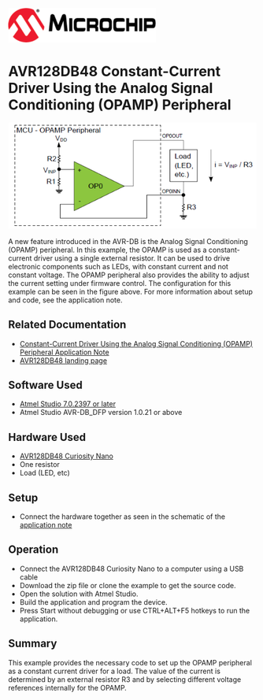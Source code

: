 <!-- Please do not change this html logo with link -->
<a href="https://www.microchip.com" rel="nofollow"><img src="images/microchip.png" alt="MCHP" width="300"/></a>

# AVR128DB48 Constant-Current Driver Using the Analog Signal Conditioning (OPAMP) Peripheral
<p align="left">
  <img width=800px height=auto src="images/setup1.png">
</p>
<!-- This is where the introduction to the example goes, including mentioning the peripherals used -->
A new feature introduced in the AVR-DB is the Analog Signal Conditioning (OPAMP) peripheral. In this example, the OPAMP is used as a constant-current driver using a single external resistor. It can be used to drive electronic components such as LEDs, with constant current and not constant voltage. The OPAMP peripheral also provides the ability to adjust the current setting under firmware control. The configuration for this example can be seen in the figure above. For more information about setup and code, see the application note.

## Related Documentation

<!-- Any information about an application note or tech brief can be linked here. Use unbreakable links!
     In addition a link to the device family landing page and relevant peripheral pages as well:
     - [AN3381 - Brushless DC Fan Speed Control Using Temperature Input and Tachometer Feedback](https://microchip.com/00003381/)
     - [PIC18F-Q10 Family Product Page](https://www.microchip.com/design-centers/8-bit/pic-mcus/device-selection/pic18f-q10-product-family) -->
* [Constant-Current Driver Using the Analog Signal Conditioning (OPAMP) Peripheral Application Note](https://microchip.com/DSxxxxxxxxxx) <!--fill in DS number once it has been assigned-->
* [AVR128DB48 landing page](https://www.microchip.com/wwwproducts/en/AVR128DB48)

## Software Used

<!-- All software used in this example must be listed here. Use unbreakable links!
     - MPLAB® X IDE 5.30 or newer [(microchip.com/mplab/mplab-x-ide)](http://www.microchip.com/mplab/mplab-x-ide)
     - MPLAB® XC8 2.10 or a newer compiler [(microchip.com/mplab/compilers)](http://www.microchip.com/mplab/compilers)
     - MPLAB® Code Configurator (MCC) 3.95.0 or newer [(microchip.com/mplab/mplab-code-configurator)](https://www.microchip.com/mplab/mplab-code-configurator)
     - MPLAB® Code Configurator (MCC) Device Libraries PIC10 / PIC12 / PIC16 / PIC18 MCUs [(microchip.com/mplab/mplab-code-configurator)](https://www.microchip.com/mplab/mplab-code-configurator)
     - Microchip PIC18F-Q Series Device Support (1.4.109) or newer [(packs.download.microchip.com/)](https://packs.download.microchip.com/) -->
* [Atmel Studio 7.0.2397 or later](https://www.microchip.com/mplab/avr-support/atmel-studio-7)
* Atmel Studio AVR-DB_DFP version 1.0.21 or above
  
## Hardware Used

<!-- All hardware used in this example must be listed here. Use unbreakable links!
     - PIC18F47Q10 Curiosity Nano [(DM182029)](https://www.microchip.com/Developmenttools/ProductDetails/DM182029)
     - Curiosity Nano Base for Click boards™ [(AC164162)](https://www.microchip.com/Developmenttools/ProductDetails/AC164162)
     - POT Click board™ [(MIKROE-3402)](https://www.mikroe.com/pot-click) -->
* [AVR128DB48 Curiosity Nano](https://www.microchip.com/wwwproducts/en/AVR128DB48) <!-- Not the correct link, fix when curiosity nano page exists-->
* One resistor
* Load (LED, etc)

## Setup

<!-- Explain how to connect hardware and set up software. Depending on complexity, step-by-step instructions and/or tables and/or images can be used -->
* Connect the hardware together as seen in the schematic of the [application note](https://microchip.com/DSxxxxxxxxxx) <!--fill in DS number once it has been assigned-->

## Operation
* Connect the AVR128DB48 Curiosity Nano to a computer using a USB cable
* Download the zip file or clone the example to get the source code.
* Open the solution with Atmel Studio.
* Build the application and program the device.
* Press Start without debugging or use CTRL+ALT+F5 hotkeys to run the application.

<!-- Explain how to operate the example. Depending on complexity, step-by-step instructions and/or tables and/or images can be used -->

## Summary
This example provides the necessary code to set up the OPAMP peripheral as a constant current driver for a load. The value of the current is determined by an external resistor R3 and by selecting different voltage references internally for the OPAMP.
<!-- Summarize what the example has shown -->
